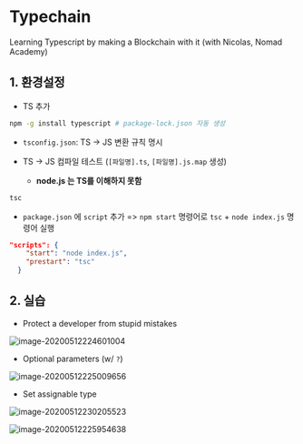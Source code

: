# Typechain

Learning Typescript by making a Blockchain with it (with Nicolas, Nomad Academy)

## 1. 환경설정

- TS 추가

```bash
npm -g install typescript # package-lock.json 자동 생성
```

- `tsconfig.json`: TS -> JS 변환 규칙 명시

- TS -> JS 컴파일 테스트 (`[파일명].ts`, `[파일명].js.map` 생성)
  - **node.js 는 TS를 이해하지 못함**

```bash
tsc
```

- `package.json` 에 `script` 추가 => `npm start` 명령어로 `tsc` + `node index.js` 명령어 실행

```json
"scripts": {
    "start": "node index.js",
    "prestart": "tsc"
  }
```

## 2. 실습

- Protect a developer from stupid mistakes

![image-20200512224601004](/Users/eunjung/Documents/typechain/images//image-20200512224601004.png)

- Optional parameters (w/ `?`)

![image-20200512225009656](/Users/eunjung/Documents/typechain/images//image-20200512225009656.png)

- Set assignable type

![image-20200512230205523](/Users/eunjung/Documents/typechain/images//image-20200512230205523.png)

![image-20200512225954638](/Users/eunjung/Documents/typechain/images//image-20200512225954638.png)

